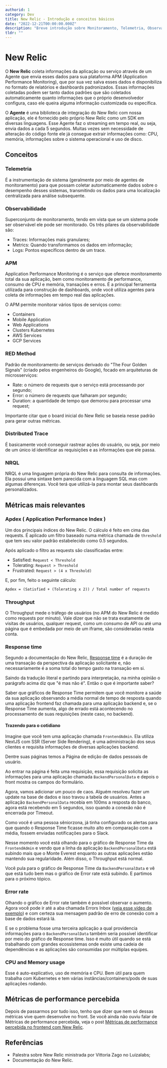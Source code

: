 ```yaml
---
authorid: 1
category: Dev
title: New Relic - Introdução e conceitos básicos
date: "2022-12-21T00:00:00.000Z"
description: "Breve introdução sobre Monitoramento, Telemetria, Observabilidade e New Relic"
tldr: ""
---
```


# New Relic

O **New Relic** coleta informações da aplicação ou serviço através de um Agente que envia esses dados para sua plataforma APM (Application Performance Monitoring), que por sua vez salva esses dados e disponibiliza no formato de relatórios e dashboards padronizados. Essas informações coletadas podem ser tanto dados padrões que são coletados automaticamente quanto informações que o próprio desenvolvedor configura, caso ele queira alguma informação customizada ou específica.

O **Agente** é uma biblioteca de integração do New Relic com nossa aplicação, ele é fornecido pelo próprio New Relic como um SDK em diversas linguagens. Esse Agente faz o streaming em tempo real, ou seja, envia dados a cada 5 segundos. Muitas vezes sem necessidade de alteração do código fonte ele já consegue extrair informações como: CPU, memória, informações sobre o sistema operacional e uso de disco.

## Conceitos

### Telemetria

É a instrumentação de sistema (geralmente por meio de agentes de monitoramento) para que possam coletar automaticamente dados sobre o desempenho desses sistemas, transmitindo os dados para uma localização centralizada para análise subsequente.

### Observabilidade

Superconjunto de monitoramento, tendo em vista que se um sistema pode ser observável ele pode ser monitorado. Os três pilares da observabilidade são:

- Traces: Informações mais granulares;
- Metrics: Quando transformamos os dados em informação;
- Logs: Pontos específicos dentro de um trace.

### APM

Application Performance Monitoring é o serviço que oferece monitoramento total da sua aplicação, bem como monitoramento de performance, consumo de CPU e memória, transações e erros. É a principal ferramenta utilizada para construção de dashboards, onde você utiliza agentes para coleta de informações em tempo real das aplicações.

O APM permite monitorar vários tipos de serviços como:

- Containers
- Mobile Application
- Web Applications
- Clusters Kubernetes
- AWS Services
- GCP Services

### RED Method

Padrão de monitoramento de serviços derivado do "The Four Golden Signals" (criado pelos engenheiros do Google), focado em arquiteturas de microsserviços:

- Rate: o número de requests que o serviço está processando por segundo;
- Error: o número de requests que falharam por segundo;
- Duration: a quantidade de tempo que demorou para processar uma request;

Importante citar que o board inicial do New Relic se baseia nesse padrão para gerar outras métricas.

### Distributed Trace

É basicamente você conseguir rastrear ações do usuário, ou seja, por meio de um único id identificar as requisições e as informações que ele passa.

### NRQL

NRQL é uma linguagem própria do New Relic para consulta de informações. Ela possui uma sintaxe bem parecida com a linguagem SQL mas com algumas diferenças. Você terá que utilizá-la para montar seus dashboards personalizados.

## Métricas mais relevantes

### Apdex ( Application Performance Index )

Um dos principais índices do New Relic. O cálculo é feito em cima das requests. É aplicado um filtro baseado numa métrica chamada de `threshold` que tem seu valor padrão estabelecido como 0.5 segundos.

Após aplicado o filtro as requests são classificadas entre:

- Satisfied: `Request < Threshold`
- Tolerating: `Request > Threshold`
- Frustrated: `Request > (4 x Threshold)`

E, por fim, feito o seguinte cálculo:

```txt
Apdex = (Satisfied + (Tolerating x 2)) / Total number of requests
```

### Throughput

O Throughput mede o tráfego de usuários (no APM do New Relic é medido como requests por minuto). Vale dizer que não se trata exatamente de visitas de usuários, qualquer request, como um consumo de API ou até uma página que é embedada por meio de um iframe, são consideradas nesta conta.

### Response time

Segundo a documentação do New Relic, [Response time](https://docs.newrelic.com/docs/apm/apm-ui-pages/monitoring/response-time-chart-types-apm-browser/#time) é a duração de uma transação da perspectiva da aplicação solicitante e, não necessariamente é a soma total do tempo gasto na transação em si.

Saindo da tradução literal e partindo para interpretação, na minha opinião o parágrafo acima diz que "é mas não é". Então o que é importante saber?

Saber que gráficos de Response Time permitem que você monitore a saúde da sua aplicação observando a média normal de tempo de resposta quando uma aplicação frontend faz chamada para uma aplicação backend e, se o Response Time aumenta, algo de errado está acontecendo no processamento de suas requisições (neste caso, no backend).

#### Trazendo para o cotidiano

Imagine que você tem uma aplicação chamada `FrontendAdmin`. Ela utiliza NextJS com SSR (Server Side Rendering), é uma administração dos seus clientes e requisita informações de diversas aplicações backend.

Dentre suas páginas temos a Página de edição de dados pessoais de usuário.

Ao entrar na página é feita uma requisição, essa requisição solicita as informações para uma aplicação chamada `BackendPersonalData` e depois o front mostra os campos do formulário.

Agora, vamos adicionar um pouco de caos. Alguém resolveu fazer um update na base de dados e isso travou a tabela de usuários. Antes a aplicação `BackendPersonalData` recebia em 100ms a resposta do banco, agora está recebendo em 5 segundos, isso quando a conexão não é encerrada por Timeout.

Como você é uma pessoa sêniorzona, já tinha configurado os alertas para que quando o Response Time ficasse muito alto em comparação com a média, fossem enviadas notificações para o Slack.

Nesse momento você está olhando para o gráfico de Response Time da `FrontendAdmin` e vendo que a linha da aplicação `BackendPersonalData` está subindo mais que o Monte Everest enquanto as outras aplicações estão mantendo sua regularidade. Além disso, o Throughput está normal.

Você pula para o gráfico de Response Time da `BackendPersonalData` e vê que está tudo bem mas o gráfico de Error rate está subindo. E partimos para o próximo tópico.

### Error rate

Olhando o gráfico de Error rate também é possível observar o aumento. Agora você pode ir até a aba chamada Errors Inbox ([veja esse vídeo de exemplo](https://www.youtube.com/watch?v=6zRkpPTVjwc)) e com certeza sua mensagem padrão de erro de conexão com a base de dados estará lá.

E se o problema fosse uma terceira aplicação a qual providencia informações para o `BackendPersonalData` também seria possível identificar por meio do gráfico de Response time. Isso é muito útil quando se está trabalhando com grandes ecossistemas onde existe uma cadeia de dependências e as aplicações são consumidas por múltiplas equipes.

### CPU and Memory usage

Esse é auto-explicativo, uso de memória e CPU. Bem útil para quem trabalha com Kubernetes e tem várias instâncias/containers/pods de suas aplicações rodando.

## Métricas de performance percebida

Depois de passarmos por tudo isso, tenho que dizer que nem só dessas métricas vive quem desenvolve no front. Se você ainda não ouviu falar de Métricas de performance percebida, veja o post [Métricas de performance percebida no frontend com New Relic](/new-relic-metricas-performance-percebida).

## Referências

- Palestra sobre New Relic ministrada por Vittoria Zago no Luizalabs;
- Documentação do New Relic.
